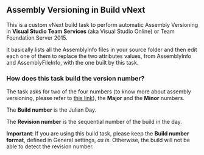 ## Assembly Versioning in Build vNext

This is a custom vNext build task to perform automatic Assembly Versioning in **Visual Studio Team Services** (aka Visual Studio Online) or Team Foundation Server 2015.

It basically lists all the AssemblyInfo files in your source folder and then edit each one of them to replace the two attributes values, from AssemblyInfo and AssemblyFileInfo, with the one built by this task.
### How does this task build the version number?

The task asks for two of the four numbers (to know more about assembly versioning, please refer to [this link](https://msdn.microsoft.com/en-us/library/51ket42z(v=vs.110).aspx)), the **Major** and the **Minor** numbers.

The **Build number** is the Julian Day.

The **Revision number** is the sequential number of the build in the day.

**Important**: If you are using this build task, please keep the **Build number format**, defined in General settings, *as is*. Otherwise, the build will not be able to detect the revision number.
